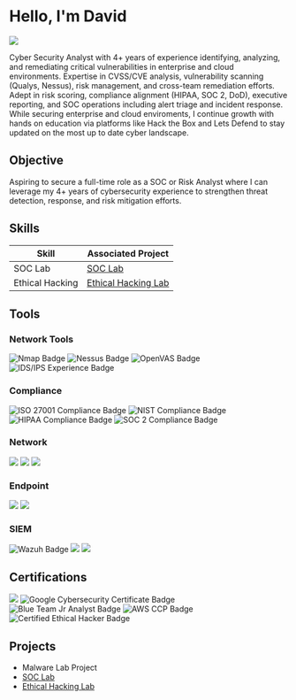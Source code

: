 # Hello, I'm David
<a href="https://linkedin.com/in/david-p-172823149"><img src="https://img.shields.io/badge/-LinkedIn-0072b1?&style=for-the-badge&logo=linkedin&logoColor=white" /></a>

Cyber Security Analyst with 4+ years of experience identifying, analyzing, and remediating critical vulnerabilities in enterprise and cloud environments. Expertise in CVSS/CVE analysis, vulnerability scanning (Qualys, Nessus), risk management, and cross-team remediation efforts.  Adept in risk scoring, compliance alignment (HIPAA, SOC 2, DoD), executive reporting, and SOC operations including alert triage and incident response. While securing enterprise and cloud enviroments, I continue growth with hands on education via platforms like Hack the Box and Lets Defend to stay updated on the most up to date cyber landscape.

## Objective

Aspiring to secure a full-time role as a SOC or Risk Analyst where I can leverage my 4+ years of cybersecurity experience to strengthen threat detection, response, and risk mitigation efforts.

## Skills

| Skill                                         | Associated Project         |
|-----------------------------------------------|----------------------------|
| SOC Lab        | <a href="https://github.com/DlPad23/SOC-Lab">SOC Lab</a>|
|Ethical Hacking | <a href="https://github.com/DlPad23/Ethical-Hacking-Home-Lab">Ethical Hacking Lab</a>|

## Tools

### Network Tools
<div>
<img src="https://img.shields.io/badge/-Nmap-214478?&style=for-the-badge&logo=Nmap&logoColor=white" alt="Nmap Badge" />
  <img src="https://img.shields.io/badge/-Nessus-0A66C2?&style=for-the-badge&logo=Tenable&logoColor=white" alt="Nessus Badge" />
  <img src="https://img.shields.io/badge/-OpenVAS-3E8E41?&style=for-the-badge&logo=OpenVAS&logoColor=white" alt="OpenVAS Badge" />
  <img src="https://img.shields.io/badge/-IDS/IPS-3E8E41?style=for-the-badge&logo=security&logoColor=white" alt="IDS/IPS Experience Badge" />



</div>

### Compliance

<div>
  <img src="https://img.shields.io/badge/-ISO_27001-3E8E41?style=for-the-badge&logo=security&logoColor=white" alt="ISO 27001 Compliance Badge" />
  <img src="https://img.shields.io/badge/-NIST-3E8E41?style=for-the-badge&logo=security&logoColor=white" alt="NIST Compliance Badge" />
  <img src="https://img.shields.io/badge/-HIPAA-3E8E41?style=for-the-badge&logo=security&logoColor=white" alt="HIPAA Compliance Badge" />
  <img src="https://img.shields.io/badge/-SOC_2-3E8E41?style=for-the-badge&logo=security&logoColor=white" alt="SOC 2 Compliance Badge" />




</div>


### Network
<div>
    <img src="https://img.shields.io/badge/-Wireshark-1679A7?&style=for-the-badge&logo=Wireshark&logoColor=white" />
    <img src="https://img.shields.io/badge/-Suricata-EF3B2D?&style=for-the-badge&logo=Suricata&logoColor=white" />
    <img src="https://img.shields.io/badge/-Zeek-777BB4?&style=for-the-badge&logo=Zeek&logoColor=white" />
</div>

### Endpoint
<div>
    <img src="https://img.shields.io/badge/-Microsoft_Defender_for_Endpoint-00A4EF?&style=for-the-badge&logo=Microsoft&logoColor=white" />
    <img src="https://img.shields.io/badge/-Velociraptor-4B275F?&style=for-the-badge&logo=Velociraptor&logoColor=white" />
</div>

### SIEM
<div>
<img src="https://img.shields.io/badge/-Wazuh-5A5C61?&style=for-the-badge&logo=Wazuh&logoColor=white" alt="Wazuh Badge" />
<img src="https://img.shields.io/badge/-Splunk-000000?&style=for-the-badge&logo=Splunk&logoColor=white" />
<img src="https://img.shields.io/badge/-Elastic-005571?&style=for-the-badge&logo=Elastic&logoColor=white" />
</div>

## Certifications
<div>
<img src="https://img.shields.io/badge/-Security%2B-FF0000?&style=for-the-badge&logo=CompTIA&logoColor=white)" />
<img src="https://img.shields.io/badge/-Google%20Cybersecurity-4285F4?&style=for-the-badge&logo=Google&logoColor=white" alt="Google Cybersecurity Certificate Badge" />
<img src="https://img.shields.io/badge/-Blue%20Team%20Jr%20Analyst-005f73?&style=for-the-badge&logo=security&logoColor=white" alt="Blue Team Jr Analyst Badge" />
<img src="https://img.shields.io/badge/-AWS%20CCP-232F3E?&style=for-the-badge&logo=Amazon%20AWS&logoColor=white" alt="AWS CCP Badge" />
<img src="https://img.shields.io/badge/-Certified%20Ethical%20Hacker-990000?&style=for-the-badge&logo=Hack%20The%20Box&logoColor=white" alt="Certified Ethical Hacker Badge" />



## Projects
- Malware Lab Project
- <a href="https://github.com/DlPad23/SOC-Lab">SOC Lab</a>
- <a href="https://github.com/DlPad23/Ethical-Hacking-Home-Lab">Ethical Hacking Lab</a>
